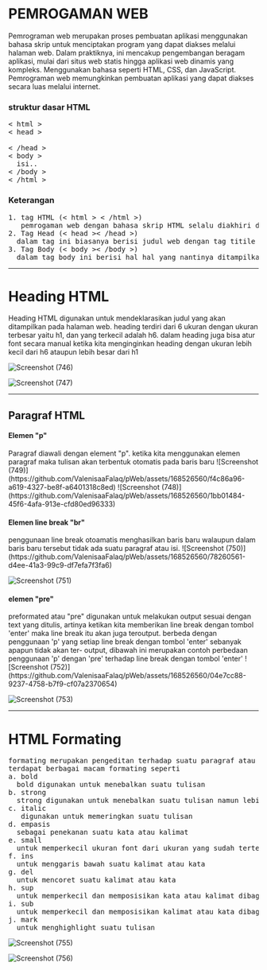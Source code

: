 <h1>PEMROGAMAN WEB</h1>
<p>Pemrograman web merupakan proses pembuatan aplikasi menggunakan bahasa skrip untuk menciptakan program yang dapat diakses melalui halaman web. Dalam praktiknya, ini mencakup pengembangan beragam aplikasi, mulai dari situs web statis hingga aplikasi web dinamis yang kompleks. Menggunakan bahasa seperti HTML, CSS, dan JavaScript. Pemrograman web memungkinkan pembuatan aplikasi yang dapat diakses secara luas melalui internet.</p>
<h3>struktur dasar HTML</h3>
<pre>
< html >
< head >
<title> Judul Web </title>
< /head >
< body >
  isi..
< /body >
< /html >
</pre>

<h3> Keterangan </h3>
<pre>
1. tag HTML (< html > < /html >)
   pemrogaman web dengan bahasa skrip HTML selalu diakhiri dengan tag HTML
2. Tag Head (< head >< /head >)
  dalam tag ini biasanya berisi judul web dengan tag titile ataupun perintah atau isi lain nya 
3. Tag Body (< body >< /body >)
  dalam tag body ini berisi hal hal yang nantinya ditampilkan dallam halaman web ataupun tidak ditampilkan dalam halaman web
</pre>
<hr>
<h1>Heading HTML</h1>
Heading HTML digunakan untuk mendeklarasikan judul yang akan ditampilkan pada halaman web. heading terdiri dari 6 ukuran dengan ukuran terbesar yaitu h1, dan yang terkecil adalah h6. dalam heading juga bisa atur font secara manual ketika kita menginginkan heading dengan ukuran lebih kecil dari h6 ataupun lebih besar dari h1

![Screenshot (746)](https://github.com/ValenisaaFalaq/pWeb/assets/168526560/c2f141f2-e958-4fb7-8711-cfc04c6c39ae)

![Screenshot (747)](https://github.com/ValenisaaFalaq/pWeb/assets/168526560/f6a4eadb-6d82-4fcc-b66b-010a9f2e6204)

<hr>
<h2>Paragraf HTML</h2>
<h4>Elemen "p"</h4>
Paragraf diawali dengan element "p". 
ketika kita menggunakan elemen paragraf maka 
tulisan akan terbentuk otomatis pada baris baru
![Screenshot (749)](https://github.com/ValenisaaFalaq/pWeb/assets/168526560/f4c86a96-a619-4327-be8f-a6401318c8ed)
![Screenshot (748)](https://github.com/ValenisaaFalaq/pWeb/assets/168526560/1bb01484-45f6-4afa-913e-cfd80ed96333)
<h4>Elemen line break "br"</h4>
penggunaan line break otoamatis menghasilkan baris baru walaupun dalam baris baru tersebut tidak ada suatu paragraf atau isi.
![Screenshot (750)](https://github.com/ValenisaaFalaq/pWeb/assets/168526560/78260561-d4ee-41a3-99c9-df7efa7f3fa6)

![Screenshot (751)](https://github.com/ValenisaaFalaq/pWeb/assets/168526560/d2dd3f8b-6846-46c5-8e3f-6c0752de3bc0)

<h4>elemen "pre"</h4>
preformated atau "pre" digunakan untuk melakukan output sesuai dengan text yang ditulis, artinya ketikan kita memberikan line break dengan tombol 'enter' maka line break itu akan juga teroutput. berbeda dengan penggunaan 'p' yang setiap line break dengan tombol 'enter' sebanyak apapun tidak akan ter-
output, dibawah ini merupakan contoh perbedaan penggunaan 'p' dengan 'pre' terhadap line break dengan tombol 'enter'
![Screenshot (752)](https://github.com/ValenisaaFalaq/pWeb/assets/168526560/04e7cc88-9237-4758-b7f9-cf07a2370654)

![Screenshot (753)](https://github.com/ValenisaaFalaq/pWeb/assets/168526560/809659fd-01bd-4420-a7c7-228f299273eb)


<hr>

<h1>HTML Formating</h1>
<pre>
formating merupakan pengeditan terhadap suatu paragraf atau kata dlam paragaraf
terdapat berbagai macam formating seperti
a. bold
  bold digunakan untuk menebalkan suatu tulisan
b. strong
  strong digunakan untuk menebalkan suatu tulisan namun lebih tebal daripada bold
c. italic
   digunakan untuk memeringkan suatu tulisan
d. empasis
  sebagai penekanan suatu kata atau kalimat
e. small
  untuk memperkecil ukuran font dari ukuran yang sudah tertera
f. ins
  untuk menggaris bawah suatu kalimat atau kata
g. del
  untuk mencoret suatu kalimat atau kata
h. sup
  untuk memperkecil dan memposisikan kata atau kalimat dibagian atas
i. sub
  untuk memperkecil dan memposisikan kalimat atau kata dibagian bawah
j. mark
  untuk menghighlight suatu tulisan
</pre>

![Screenshot (755)](https://github.com/ValenisaaFalaq/pWeb/assets/168526560/784e1695-e7a8-4944-b679-9cc06ebad7ef)

![Screenshot (756)](https://github.com/ValenisaaFalaq/pWeb/assets/168526560/99895c97-6e43-44ff-bcfb-72e5f2c1aa0b)












